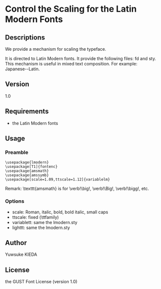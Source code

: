 # Control the Scaling for the Latin Modern Fonts

## Descriptions

We provide a mechanism for scaling the typeface.

It is directed to Latin Modern fonts.
It provide the following files: fd and sty.
This mechanism is useful in mixed text composition.
For example: Japanese--Latin.

## Version

1.0

## Requirements

 * the Latin Modern fonts

## Usage

### Preamble

```
\usepackage{lmodern}
\usepackage[T1]{fontenc}
\usepackage{amsmath}
\usepackage{amssymb}
\usepackage[scale=1.09,ttscale=1.12]{variablelm}
```

Remark: \texttt{amsmath} is for \verb!\big!, \verb!\Big!, \verb!\bigg!, etc.

### Options

 * scale: Roman, italic, bold, bold italic, small caps
 * ttscale: fixed (\ttfamily)
 * variablett: same the lmodern.sty
 * lighttt: same the lmodern.sty

## Author

Yuwsuke KIEDA

## License

the GUST Font License (version 1.0)
